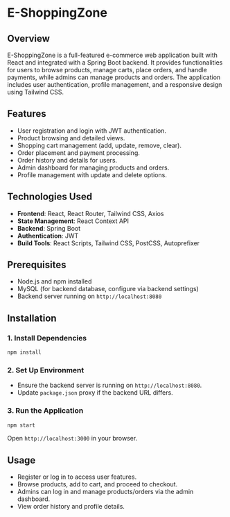# E-ShoppingZone

## Overview
E-ShoppingZone is a full-featured e-commerce web application built with React and integrated with a Spring Boot backend. It provides functionalities for users to browse products, manage carts, place orders, and handle payments, while admins can manage products and orders. The application includes user authentication, profile management, and a responsive design using Tailwind CSS.

## Features
- User registration and login with JWT authentication.
- Product browsing and detailed views.
- Shopping cart management (add, update, remove, clear).
- Order placement and payment processing.
- Order history and details for users.
- Admin dashboard for managing products and orders.
- Profile management with update and delete options.

## Technologies Used
- **Frontend**: React, React Router, Tailwind CSS, Axios
- **State Management**: React Context API
- **Backend**: Spring Boot
- **Authentication**: JWT
- **Build Tools**: React Scripts, Tailwind CSS, PostCSS, Autoprefixer

## Prerequisites
- Node.js and npm installed
- MySQL (for backend database, configure via backend settings)
- Backend server running on `http://localhost:8080`

## Installation

### 1. Install Dependencies
```bash
npm install
```

### 2. Set Up Environment
- Ensure the backend server is running on `http://localhost:8080`.
- Update `package.json` proxy if the backend URL differs.

### 3. Run the Application
```bash
npm start
```
Open `http://localhost:3000` in your browser.

## Usage
- Register or log in to access user features.
- Browse products, add to cart, and proceed to checkout.
- Admins can log in and manage products/orders via the admin dashboard.
- View order history and profile details.

